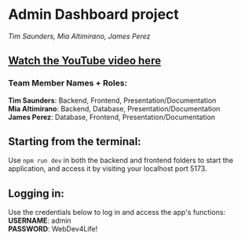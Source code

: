 # Admin Dashboard project

_Tim Saunders, Mia Altimirano, James Perez_

## [Watch the YouTube video here](https://youtu.be/u_JJ7l4NZuQ)

### Team Member Names + Roles:

**Tim Saunders**: Backend, Frontend, Presentation/Documentation
\
**Mia Altimirano**: Backend, Database, Presentation/Documentation
\
**James Perez**: Database, Frontend, Presentation/Documentation

## Starting from the terminal:
Use `npm run dev` in both the backend and frontend folders to start the application, and access it by visiting your localhost port 5173.

## Logging in:
Use the credentials below to log in and access the app's functions:
\
**USERNAME**: admin
\
**PASSWORD**: WebDev4Life!
